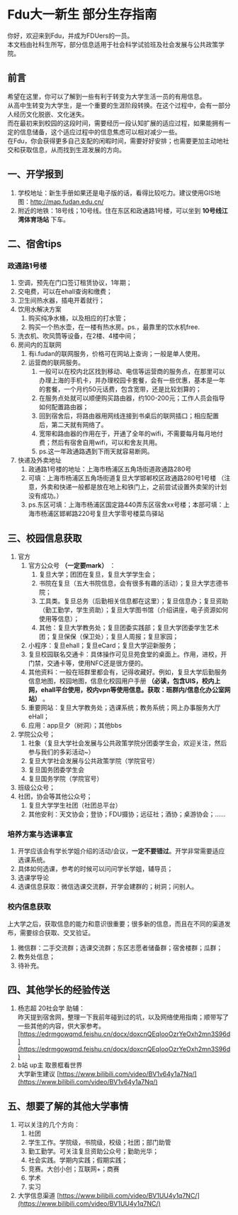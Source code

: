 # Fdu大一新生 部分生存指南

你好，欢迎来到Fdu，并成为FDUers的一员。  
本文档由社科生所写，部分信息适用于社会科学试验班及社会发展与公共政策学院。

## 前言

希望在这里，你可以了解到一些有利于转变为大学生活一员的有用信息。  
从高中生转变为大学生，是一个重要的生涯阶段转换。在这个过程中，会有一部分人经历文化脱嵌、文化迷失。  
而在最初来到校园的这段时间，需要经历一段认知扩展的适应过程，如果能拥有一定的信息储备，这个适应过程中的信息焦虑可以相对减少一些。  
在Fdu，你会获得更多自己支配的闲暇时间，需要好好安排；也需要更加主动地社交和获取信息，从而找到生涯发展的方向。

## 一、开学报到

1. 学校地址：新生手册如果还是电子版的话，看得比较吃力。建议使用GIS地图：http://map.fudan.edu.cn/
2. 附近的地铁：18号线；10号线。住在东区和政通路1号楼，可以坐到 **10号线江湾体育场站** 下车。

## 二、宿舍tips
### 政通路1号楼
1. 空调，预先在门口签订租赁协议，1年期；
2. 交电费，可以在ehall查询和缴费；
3. 卫生间热水器，插电开着就行；
4. 饮用水解决方案
    1. 购买纯净水桶，以及相应的打水管；
    2. 购买一个热水壶，在一楼有热水房。ps.，最靠里的饮水机free.
5. 洗衣机、吹风筒等设备，在2楼、4楼中间；
6. 房间内的互联网
    1. 有i.fudan的联网服务，价格可在网站上查询；一般是单人使用。
    2. 运营商的联网服务。
        1. 一般可以在校内北区找到移动、电信等运营商的服务点，在那里可以办理上海的手机卡，并办理校园卡套餐，会有一些优惠，基本是一年的套餐，一个月约50元话费，包含宽带，还是比较划算的；
        2. 在服务点处就可以顺便购买路由器，约100-200元；工作人员会指导如何配置路由器；
        3. 回到宿舍后，将路由器用网线连接到书桌后的联网插口；相应配置后，第二天就有网络了。
        4. 宽带和路由器的作用在于，开通了全年的wifi，不需要每月每月地付费；然后有宿舍自用wifi，可以和舍友共用。
        5. ps.这一年政通路遇到下雨天就容易断网。
7. 快递及外卖地址
    1. 政通路1号楼的地址：上海市杨浦区五角场街道政通路280号
    2. 可填：上海市杨浦区五角场街道复旦大学邯郸校区政通路280号1号楼 （注意，外卖和快递一般都是放在地上和铁门上，之前尝试设置外卖架的计划没有成功。）
    3. ps.东区可填：上海市杨浦区国定路440弄东区宿舍xx号楼；本部可填：上海市杨浦区邯郸路220号复旦大学零号楼菜鸟驿站


## 三、校园信息获取
1. 官方
    1. 官方公众号 **（一定要mark）** ：
        1. 复旦大学；团团在复旦，复旦大学学生会；
        2. 书院在复旦（五大书院信息，会有很多有趣的活动）；复旦大学志德书院；
        3. 工具类。复旦总务（后勤相关信息都在这里）；复旦信息办；复旦资助（勤工勤学，学生资助）；复旦大学图书馆（介绍讲座，电子资源如何使用等信息）；
        4. 其他：复旦大学教务处；复旦团委实践部；复旦大学团委学生艺术团；复旦保保（保卫处）；复旦人周报；复旦家园；
    2. 小程序：复旦ehall；复旦eCard；复旦大学迎新服务；
    3. 复旦校园联名交通卡：具体操作可见旦苑食堂的桌面上。作用，进校，开门禁，交通卡等，使用NFC还是很方便的。
    4. 其他资料：一般在班群里都会有，记得收藏好。例如，复旦大学后勤服务信息地图，校园地图，信息化校园用户手册 **（必读，包含UIS，校内上网，ehall平台使用，校内vpn等使用信息。获取：班群内/信息化办公室网站）** 。
    5. 重要网站：复旦大学教务处；选课系统；教务系统；网上办事服务大厅eHall；
    6. 应用：app旦夕（树洞）；其他bbs
2. 学院公众号；
    1. 社象（复旦大学社会发展与公共政策学院分团委学生会，欢迎关注，然后参与我们的多彩活动~）
    2. 复旦大学社会发展与公共政策学院（学院官号）
    3. 复旦国务团委学生会
    4. 复旦国务学院（学院官号）
3. 班级公众号；
4. 社团，协会等其他公众号；
    1. 复旦大学学生社团（社团总平台）
    2. 其他安利：天文协会；登协；FDU摄协；远征社；酒协；桌游协会；……

### 培养方案与选课事宜
1. 开学应该会有学长学姐介绍的活动/会议，**一定不要错过**。开学非常需要适应选课系统。
2. 具体如何选课，参考的时候可以问问学长学姐，辅导员；
3. 选课学导论
4. 选课信息获取：微信选课交流群，开学会建群的；树洞；问别人。

### 校内信息获取
上大学之后，获取信息的能力和意识很重要；很多新的信息，而且在不同的渠道发布，需要综合获取、交叉验证。  
1. 微信群：二手交流群；选课交流群；东区志愿者储备群；宿舍楼群；瓜群；
2. 教务处信息；
3. 待补充。

## 四、其他学长的经验传送
1. 杨志超 20社会学 助辅：  
昨天提到宿舍网，整理一下我前年碰到过的坑，以及网络使用指南；顺带写了一些其他的内容，供大家参考。  
[https://edrmgowqmd.feishu.cn/docx/doxcnQEqIooOzrYeOxh2mn3S96d](https://edrmgowqmd.feishu.cn/docx/doxcnQEqIooOzrYeOxh2mn3S96d)
2. b站 up主 取景框看世界  
大学新生建议 [https://www.bilibili.com/video/BV1v64y1a7Nq/](https://www.bilibili.com/video/BV1v64y1a7Nq/)

## 五、想要了解的其他大学事情
1. 可以关注的几个方向：
    1. 社团
    2. 学生工作。学院级，书院级，校级；社团；部门助管
    3. 勤工勤学。可关注复旦资助公众号；勤助光华；
    4. 社会实践。学期内实践；假期实践；
    5. 竞赛。大创小创；互联网+；商赛
    6. 学术
    7. 实习
2. 大学信息渠道 [https://www.bilibili.com/video/BV1UU4y1q7NC/](https://www.bilibili.com/video/BV1UU4y1q7NC/)
